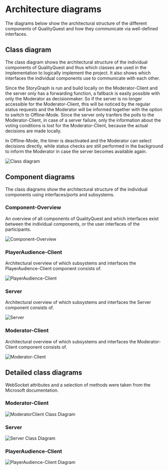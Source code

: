 # Architecture diagrams

The diagrams below show the architectural structure of the different components of QualityQuest and how they communicate via well-defined interfaces.

## Class diagram

The class diagram shows the architectural structure of the individual components of QualityQuest and thus which classes are used in the implementation to logically implement the project. It also shows which interfaces the individual components use to communicate with each other.

Since the StoryGraph is run and build locally on the Moderator-Client and the server only has a forwarding function, a fallback is easily possible with only the Moderator as decisionmaker.
So if the server is no longer accessible for the Moderator-Client, this will be noticed by the regular status requests and the Moderator will be informed together with the option to switch to Offline-Mode. Since the server only tranfers the polls to the Moderator-Client, in case of a server failure, only the information about the voting conditions is lost for the Moderator-Client, because the actual decisions are made locally. 

In Offline-Mode, the timer is deactivated and the Moderator can select decisions directly, while status checks are still performed in the background to inform the Moderator in case the server becomes available again.

![Class diagram](diagrams/ClassDiagram.svg)

## Component diagrams

The class diagrams show the architectural structure of the individual components using interfaces/ports and subsystems.

### Component-Overview

An overview of all components of QualityQuest and which interfaces exist between the individual components, or the user interfaces of the participants.

![Component-Overview](diagrams/overviewComponents.svg)

### PlayerAudience-Client

Architectural overview of which subsystems and interfaces the PlayerAudience-Client component consists of.

![PlayerAudience-Client](diagrams/PlayerAudienceClientComponentDiagram.svg)

### Server

Architectural overview of which subsystems and interfaces the Server component consists of.

![Server](diagrams/ServerComponentDiagram.svg)

### Moderator-Client

Architectural overview of which subsystems and interfaces the Moderator-Client component consists of.

![Moderator-Client](diagrams/ModeratorClientComponentDiagram.svg)


## Detailed class diagrams 
WebSocket attributes and a selection of methods were taken from the Microsoft documentation.
### Moderator-Client



![ModeratorClient Class Diagram](diagrams/ModeratorClientClassDiagram.svg)

### Server

![Server Class Diagram](diagrams/ServerClassDiagram.svg)

### PlayerAudience-Client
![PlayerAudience-Client Diagram](diagrams/PlayerAudienceClientClassDiagram.svg)